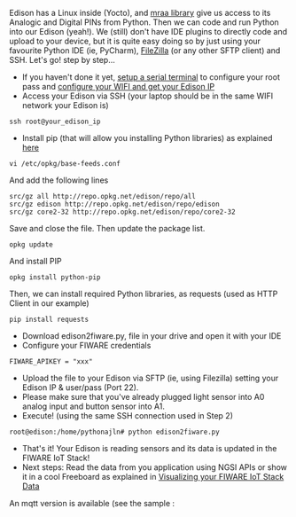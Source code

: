 Edison has a Linux inside (Yocto), and [mraa library](http://iotdk.intel.com/docs/master/mraa/) give us access to its Analogic and Digital PINs from Python. Then we can code and run Python into our Edison (yeah!).
We (still) don't have IDE plugins to directly code and upload to your device, but it is quite easy doing so by just using your favourite Python IDE (ie, PyCharm), [FileZilla](http://sourceforge.net/projects/filezilla/) (or any other SFTP client) and SSH. Let's go! step by step...
* If you haven't done it yet, [setup a serial terminal](https://software.intel.com/es-es/get-started-edison-osx-step3) to configure your root pass and [configure your WIFI and get your Edison IP](https://software.intel.com/es-es/get-started-edison-osx-step4)
* Access your Edison via SSH (your laptop should be in the same WIFI network your Edison is)
```
ssh root@your_edison_ip
```
* Install pip (that will allow you installing Python libraries) as explained [here](http://blog.salvius.org/2015/05/installing-pip-on-intel-edison.html)
```
vi /etc/opkg/base-feeds.conf
```
And add the following lines
```
src/gz all http://repo.opkg.net/edison/repo/all
src/gz edison http://repo.opkg.net/edison/repo/edison
src/gz core2-32 http://repo.opkg.net/edison/repo/core2-32
```
Save and close the file. Then update the package list.
```
opkg update
```
And install PIP
```
opkg install python-pip
```
Then, we can install required Python libraries, as requests (used as HTTP Client in our example)
```
pip install requests
```
* Download edison2fiware.py,  file in your drive and open it with your IDE
* Configure your FIWARE credentials
```
FIWARE_APIKEY = "xxx"
```
* Upload the file to your Edison via SFTP (ie, using Filezilla) setting your Edison IP & user/pass (Port 22).
* Please make sure that you've already plugged light sensor into A0 analog input and button sensor into A1.
* Execute! (using the same SSH connection used in Step 2)
```
root@edison:/home/pythonajln# python edison2fiware.py
```
* That's it! Your Edison is reading sensors and its data is updated in the FIWARE IoT Stack!
* Next steps: Read the data from you application using NGSI APIs or show it in a cool Freeboard as explained in [Visualizing your FIWARE IoT Stack Data](https://github.com/telefonicaid/fiware-edison/blob/develop/README.md#accesing-your-fiware-iot-stack-data)

An mqtt version is available (see the sample : 